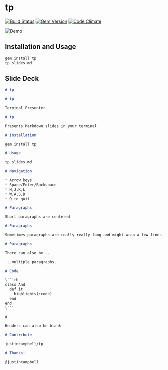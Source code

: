 # tp
[![Build Status](https://travis-ci.org/justincampbell/tp.png?branch=master)](https://travis-ci.org/justincampbell/tp)
[![Gem Version](https://badge.fury.io/rb/tp.png)](http://badge.fury.io/rb/tp)
[![Code Climate](https://codeclimate.com/github/justincampbell/tp.png)](https://codeclimate.com/github/justincampbell/tp)

![Demo](https://s3.amazonaws.com/justincampbell/tp.gif)

## Installation and Usage

```sh
gem install tp
tp slides.md
```

## Slide Deck

```md
# tp

# tp

Terminal Presenter

# tp

Presents Markdown slides in your terminal

# Installation

gem install tp

# Usage

tp slides.md

# Navigation

* Arrow keys
* Space/Enter/Backspace
* H,J,K,L
* W,A,S,D
* Q to quit

# Paragraphs

Short paragraphs are centered

# Paragraphs

Sometimes paragraphs are really really long and might wrap a few lines. It does its best to wrap them logically. Also, they stay left-aligned.

# Paragraphs

There can also be...

...multiple paragraphs.

# Code

\```rb
class And
  def it
    highlights(:code)
  end
end
\```

#

Headers can also be blank

# Contribute

justincampbell/tp

# Thanks!

@justincampbell
```

